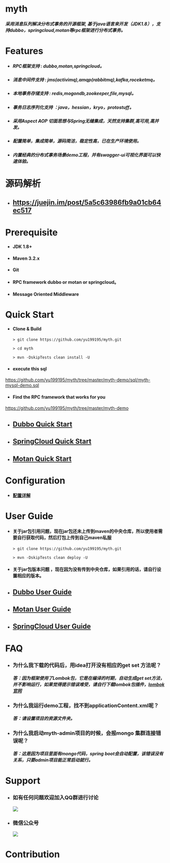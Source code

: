 myth  
================

#####  采用消息队列解决分布式事务的开源框架, 基于java语言来开发（JDK1.8），支持dubbo，springcloud,motan等rpc框架进行分布式事务。

#  Features

  * ##### RPC框架支持 : dubbo,motan,springcloud。

  * ##### 消息中间件支持 : jms(activimq),amqp(rabbitmq),kafka,roceketmq。

  * ##### 本地事务存储支持 : redis,mogondb,zookeeper,file,mysql。

  * ##### 事务日志序列化支持 ：java，hessian，kryo，protostuff。

  * ##### 采用Aspect AOP 切面思想与Spring无缝集成，天然支持集群,高可用,高并发。

  * #####  配置简单，集成简单，源码简洁，稳定性高，已在生产环境使用。

  * ##### 内置经典的分布式事务场景demo工程，并有swagger-ui可视化界面可以快速体验。


#  源码解析

  * ## https://juejin.im/post/5a5c63986fb9a01cb64ec517 


# Prerequisite

  *   #### JDK 1.8+

  *   #### Maven 3.2.x

  *   #### Git

  *   ####  RPC framework dubbo or motan or springcloud。

  *   #### Message Oriented Middleware


# Quick Start

* #### Clone & Build
   ```
   > git clone https://github.com/yu199195/myth.git

   > cd myth

   > mvn -DskipTests clean install -U
   ```

* #### execute this sql       
 https://github.com/yu199195/myth/tree/master/myth-demo/sql/myth-mysql-demo.sql

* #### Find the RPC framework that works for you
 https://github.com/yu199195/myth/tree/master/myth-demo


* ## [Dubbo Quick Start](https://github.com/yu199195/myth/wiki/Dubbo-Quick-Start)

* ##  [SpringCloud Quick Start](https://github.com/yu199195/myth/wiki/SpringCloud--Quick-Start)

* ##  [Motan Quick Start](https://github.com/yu199195/myth/wiki/Motan-Quick-Start)

# Configuration

* ####  [配置详解](https://github.com/yu199195/myth/wiki/Configuration)

# User Guide

* #### 关于jar包引用问题，现在jar包还未上传到maven的中央仓库，所以使用者需要自行获取代码，然后打包上传到自己maven私服

   ```
   > git clone https://github.com/yu199195/myth.git

   > mvn -DskipTests clean deploy -U
   ```
* #### 关于jar包版本问题 ，现在因为没有传到中央仓库，如果引用的话，请自行设置相应的版本。


*  ## [Dubbo User Guide](https://github.com/yu199195/myth/wiki/Dubbo-User-Guide)

*  ## [Motan User Guide](https://github.com/yu199195/myth/wiki/Motan-User-Guide)

*  ## [SpringCloud User Guide](https://github.com/yu199195/myth/wiki/SpringCloud-User-Guide)

# FAQ

* ### 为什么我下载的代码后，用idea打开没有相应的get set 方法呢？
   ##### 答：因为框架使用了Lombok包，它是在编译的时期，自动生成get set方法，并不影响运行，如果觉得提示错误难受，请自行下载lombok包插件，[lombok官网](http://projectlombok.org/)

* ### 为什么我运行demo工程，找不到applicationContent.xml呢？
  ##### 答：请设置项目的资源文件夹。
  
* ### 为什么我启动myth-admin项目的时候，会报mongo 集群连接错误呢？
  ##### 答：这是因为项目里面有mongo代码，spring boot会自动配置，该错误没有关系，只要admin项目能正常启动就行。

# Support

 * ###  如有任何问题欢迎加入QQ群进行讨论
 
   ![](https://yu199195.github.io/images/qq.png)
   
   
 * ###  微信公众号
   ![](https://yu199195.github.io/images/public.jpg)

# Contribution
